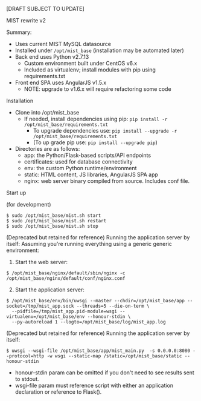 [DRAFT SUBJECT TO UPDATE]

MIST rewrite v2

Summary:
 - Uses current MIST MySQL datasource
 - Installed under ``/opt/mist_base`` (installation may be automated later)
 - Back end uses Python v2.7.13
   - Custom environment built under CentOS v6.x
   - Included as virtualenv; install modules with pip using requirements.txt
 - Front end SPA uses AngularJS v1.5.x
   - NOTE: upgrade to v1.6.x will require refactoring some code

Installation
 - Clone into /opt/mist_base
   - If needed, install dependencies using pip: ``pip install -r /opt/mist_base/requirements.txt``
     - To upgrade dependencies use: ``pip install --upgrade -r /opt/mist_base/requirements.txt``
     - (To up grade pip use: ``pip install --upgrade pip``)
 - Directories are as follows:
   - app: the Python/Flask-based scripts/API endpoints
   - certificates: used for database connectivity
   - env: the custom Python runtime/environment
   - static: HTML content, JS libraries, AngularJS SPA app
   - nginx: web server binary compiled from source. Includes conf file.
 
Start up

(for development)
```
$ sudo /opt/mist_base/mist.sh start
$ sudo /opt/mist_base/mist.sh restart
$ sudo /opt/mist_base/mist.sh stop
```

(Deprecated but retained for reference) Running the application server by itself:
Assuming you're running everything using a generic generic environment:
1. Start the web server:
 ```
 $ /opt/mist_base/nginx/default/sbin/nginx -c /opt/mist_base/nginx/default/conf/nginx.conf
 ```
2. Start the application server:
 ```
 $ /opt/mist_base/env/bin/uwsgi --master --chdir=/opt/mist_base/app --socket=/tmp/mist_app.sock --threads=5 --die-on-term \
   --pidfile=/tmp/mist_app.pid-module=wsgi --virtualenv=/opt/mist_base/env --honour-stdin \
   --py-autoreload 1 --logto=/opt/mist_base/log/mist_app.log
 ```

(Deprecated but retained for reference) Running the application server by itself: 
 ```
 $ uwsgi --wsgi-file /opt/mist_base/app/mist_main.py  -s 0.0.0.0:8080 --protocol=http -w wsgi --static-map /static=/opt/mist_base/static --honour-stdin
 ```
 - honour-stdin param can be omitted if you don't need to see results sent to stdout.
 - wsgi-file param must reference script with either an application declaration or reference to Flask().
